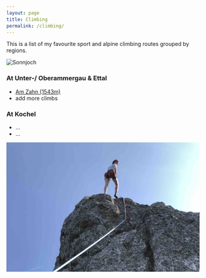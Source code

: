 ```yaml
---
layout: page
title: Climbing
permalink: /climbing/
---
```


This is a list of my favourite sport and alpine climbing routes grouped by regions.

![Sonnjoch](/assets/img/climbing/Sonnjoch-1.jp2)


### At Unter-/ Oberammergau & Ettal
- [Am Zahn (1543m)](https://www.ammergauer-alpen.de/Media/Touren/Klettergebiet-Zahn)
- add more climbs


### At Kochel
- ...
- ...

![Zahn](/assets/img/climbing/climbing-zahn-1.jpg)
